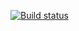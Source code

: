[![Build status](https://ci.appveyor.com/api/projects/status/7b4ci7ds6uk2rqh7/branch/master?svg=true)](https://ci.appveyor.com/project/Satura/aqa-1-2-1-2/branch/master)